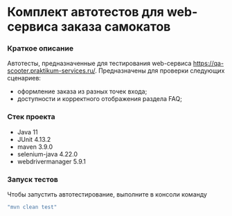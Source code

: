 # Комплект автотестов для web-сервиса заказа самокатов
### Краткое описание
Автотесты, предназначенные для тестирования web-сервиса https://qa-scooter.praktikum-services.ru/. 
Предназначены для проверки следующих сценариев: 
- оформление заказа из разных точек входа;
- доступности и корректного отображения раздела FAQ;


### Стек проекта
- Java 11 
- JUnit 4.13.2
- maven 3.9.0
- selenium-java 4.22.0
- webdrivermanager 5.9.1

### Запуск тестов
Чтобы запустить автотестирование, выполните в консоли команду

```cmd
"mvn clean test"
```